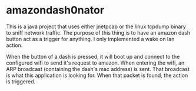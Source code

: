 # amazondash0nator

This is a java project that uses either jnetpcap or the linux tcpdump binary to sniff network traffic.
The purpose of this thing is to have an amazon dash button act as a trigger for anything. I only implemented a wake on lan action.

When the button of a dash is pressed, it will boot up and connect to the configured wifi to send it's request to amazon. When entering the wifi, an ARP broadcast (containing the dash's mac address) is sent.
That broadcast is what this application is looking for. When that packet is found, the action is triggered.
